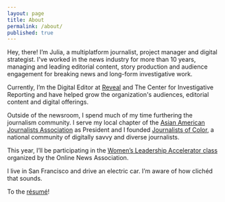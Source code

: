 ```yaml
---
layout: page
title: About
permalink: /about/
published: true
---
```



Hey, there! I’m Julia, a multiplatform journalist, project manager and digital strategist. I've worked in the news industry for more than 10 years, managing and leading editorial content, story production and audience engagement for breaking news and long-form investigative work.

Currently, I’m the Digital Editor at [Reveal](https://www.revealnews.org/) and The Center for Investigative Reporting and have helped grow the organization's audiences, editorial content and digital offerings. 

Outside of the newsroom, I spend much of my time furthering the journalism community. I serve my local chapter of the [Asian American Journalists Association](http://www.aaja.org/) as President and I founded [Journalists of Color](https://journalistsofcolor.us/), a national community of digitally savvy and diverse journalists. 

This year, I’ll be participating in the [Women’s Leadership Accelerator class](https://journalists.org/programs/womens-leadership-accelerator/2017-class/) organized by the Online News Association.

I live in San Francisco and drive an electric car. I’m aware of how clichéd that sounds.

To the [résumé](/resume/)!